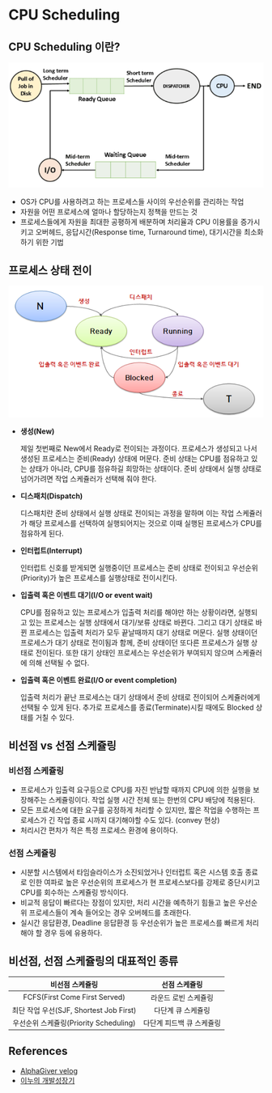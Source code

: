 # **CPU Scheduling**

## **CPU Scheduling 이란?**
![CPU 스케쥴링](../img/cpu스케쥴링.png)
* OS가 CPU를 사용하려고 하는 프로세스들 사이의 우선순위를 관리하는 작업
* 자원을 어떤 프로세스에 얼마나 할당하는지 정책을 만드는 것
* 프로세스들에게 자원을 최대한 공평하게 배분하며 처리율과 CPU 이용률을 증가시키고 오버헤드, 응답시간(Response time, Turnaround time), 대기시간을 최소화하기 위한 기법

## **프로세스 상태 전이**
![프로세스 상태](../img/프로세스%20상태%20전이.png)
* **생성(New)**
    
    제일 첫번째로 New에서 Ready로 전이되는 과정이다. 프로세스가 생성되고 나서 생성된 프로세스는 준비(Ready) 상태에 머문다. 준비 상태는 CPU를 점유하고 있는 상태가 아니라, CPU를 점유하길 희망하는 상태이다. 준비 상태에서 실행 상태로 넘어가려면 작업 스케쥴러가 선택해 줘야 한다.

* **디스패치(Dispatch)**
    
    디스패치란 준비 상태에서 실행 상태로 전이되는 과정을 말하며 이는 작업 스케쥴러가 해당 프로세스를 선택하여 실행되어지는 것으로 이때 실행된 프로세스가 CPU를 점유하게 된다.

* **인터럽트(Interrupt)**
    
    인터럽트 신호를 받게되면 실행중이던 프로세스는 준비 상태로 전이되고 우선순위(Priority)가 높은 프로세스를 실행상태로 전이시킨다.

* **입출력 혹은 이벤트 대기(I/O or event wait)**
    
    CPU를 점유하고 있는 프로세스가 입출력 처리를 해야만 하는 상황이라면, 실행되고 있는 프로세스는 실행 상태에서 대기/보류 상태로 바뀐다. 그리고 대기 상태로 바뀐 프로세스는 입출력 처리가 모두 끝날때까지 대기 상태로 머문다. 실행 상태이던 프로세스가 대기 상태로 전이됨과 함께, 준비 상태이던 또다른 프로세스가 실행 상태로 전이된다. 또한 대기 상태인 프로세스는 우선순위가 부여되지 않으며 스케쥴러에 의해 선택될 수 없다.

* **입출력 혹은 이벤트 완료(I/O or event completion)**

    입출력 처리가 끝난 프로세스는 대기 상태에서 준비 상태로 전이되어 스케쥴러에게 선택될 수 있게 된다. 추가로 프로세스를 종료(Terminate)시킬 때에도 Blocked 상태를 거칠 수 있다.


## **비선점 vs 선점 스케쥴링**

### 비선점 스케쥴링
* 프로세스가 입출력 요구등으로 CPU를 자진 반납할 때까지 CPU에 의한 실행을 보장해주는 스케쥴링이다. 작업 실행 시간 전체 또는 한번의 CPU 배당에 적용된다.
* 모든 프로세스에 대한 요구를 공정하게 처리할 수 있지만, 짧은 작업을 수행하는 프로세스가 긴 작업 종료 시까지 대기해야할 수도 있다. (convey 현상)
* 처리시간 편차가 적은 특정 프로세스 환경에 용이하다.

### 선점 스케쥴링
* 시분할 시스템에서 타임슬라이스가 소진되었거나 인터럽트 혹은 시스템 호출 종료로 인한 여파로 높은 우선순위의 프로세스가 현 프로세스보다를 강제로 중단시키고 CPU를 회수하는 스케쥴링 방식이다.
* 비교적 응답이 빠르다는 장점이 있지만, 처리 시간을 예측하기 힘들고 높은 우선순위 프로세스들이 계속 들어오는 경우 오버헤드를 초래한다.
* 실시간 응답환경, Deadline 응답환경 등 우선순위가 높은 프로세스를 빠르게 처리해야 할 경우 등에 유용하다.

## **비선점, 선점 스케쥴링의 대표적인 종류**
 
|비선점 스케쥴링|선점 스케쥴링|
|:---:|:---:|
|FCFS(First Come First Served)|라운드 로빈 스케쥴링|
|최단 작업 우선(SJF, Shortest Job First)|다단계 큐 스케쥴링|
|우선순위 스케쥴링(Priority Scheduling)|다단계 피드백 큐 스케쥴링|

## References
* [AlphaGiver velog](https://velog.io/@mooh2jj/CPU-%EC%8A%A4%EC%BC%80%EC%A5%B4%EB%A7%81-%EC%A0%95%EB%A6%AC)
* [이누의 개발성장기](https://inuplace.tistory.com/318)